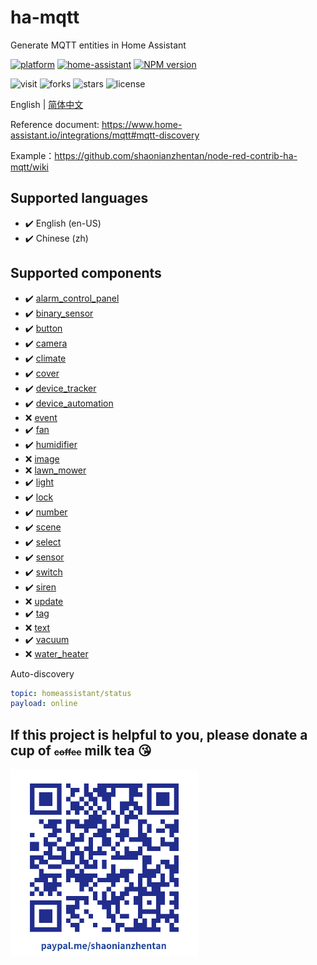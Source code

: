 # ha-mqtt
Generate MQTT entities in Home Assistant

[![platform](https://img.shields.io/badge/platform-Node--RED-red)](https://flows.nodered.org/node/node-red-contrib-ha-mqtt)
[![home-assistant](https://img.shields.io/badge/Home-Assistant-%23049cdb)](https://www.home-assistant.io/)
[![NPM version](https://img.shields.io/npm/v/node-red-contrib-ha-mqtt.svg?style=flat-square)](https://www.npmjs.com/package/node-red-contrib-ha-mqtt)

![visit](https://visitor-badge.laobi.icu/badge?page_id=shaonianzhentan.node-red-contrib-ha-mqtt&left_text=visit)
![forks](https://img.shields.io/github/forks/shaonianzhentan/node-red-contrib-ha-mqtt)
![stars](https://img.shields.io/github/stars/shaonianzhentan/node-red-contrib-ha-mqtt)
![license](https://img.shields.io/github/license/shaonianzhentan/node-red-contrib-ha-mqtt)

English | [简体中文](README.zh.md)

Reference document: https://www.home-assistant.io/integrations/mqtt#mqtt-discovery

Example：https://github.com/shaonianzhentan/node-red-contrib-ha-mqtt/wiki

## Supported languages
- ✔️ English (en-US)
- ✔️ Chinese (zh)
## Supported components
- ✔️  [alarm_control_panel](https://www.home-assistant.io/integrations/alarm_control_panel.mqtt/)
- ✔️  [binary_sensor](https://www.home-assistant.io/integrations/binary_sensor.mqtt/)
- ✔️  [button](https://www.home-assistant.io/integrations/button.mqtt/)
- ✔️  [camera](https://www.home-assistant.io/integrations/camera.mqtt/)
- ✔️  [climate](https://www.home-assistant.io/integrations/climate.mqtt/)
- ✔️  [cover](https://www.home-assistant.io/integrations/cover.mqtt/)
- ✔️  [device_tracker](https://www.home-assistant.io/integrations/device_tracker.mqtt/)
- ✔️  [device_automation](https://www.home-assistant.io/integrations/device_trigger.mqtt/)
- ❌  [event](https://www.home-assistant.io/integrations/event.mqtt/)
- ✔️  [fan](https://www.home-assistant.io/integrations/fan.mqtt/)
- ✔️  [humidifier](https://www.home-assistant.io/integrations/humidifier.mqtt/)
- ❌  [image](https://www.home-assistant.io/integrations/image.mqtt/)
- ❌  [lawn_mower](https://www.home-assistant.io/integrations/lawn_mower.mqtt/)
- ✔️  [light](https://www.home-assistant.io/integrations/light.mqtt/)
- ✔️  [lock](https://www.home-assistant.io/integrations/lock.mqtt/)
- ✔️  [number](https://www.home-assistant.io/integrations/number.mqtt/)
- ✔️  [scene](https://www.home-assistant.io/integrations/scene.mqtt/)
- ✔️  [select](https://www.home-assistant.io/integrations/select.mqtt/)
- ✔️  [sensor](https://www.home-assistant.io/integrations/sensor.mqtt/)
- ✔️  [switch](https://www.home-assistant.io/integrations/switch.mqtt/)
- ✔️  [siren](https://www.home-assistant.io/integrations/siren.mqtt/)
- ❌  [update](https://www.home-assistant.io/integrations/update.mqtt/)
- ✔️  [tag](https://www.home-assistant.io/integrations/tag.mqtt/)
- ❌  [text](https://www.home-assistant.io/integrations/text.mqtt/)
- ✔️  [vacuum](https://www.home-assistant.io/integrations/vacuum.mqtt/)
- ❌  [water_heater](https://www.home-assistant.io/integrations/water_heater.mqtt/)

Auto-discovery
```yaml
topic: homeassistant/status
payload: online
```

## If this project is helpful to you, please donate a cup of <del style="font-size: 14px;">coffee</del> milk tea 😘

<a href="https://paypal.me/shaonianzhentan"><img src="https://raw.githubusercontent.com/shaonianzhentan/image/main/picture/paypal.me.png" height="300" alt="https://paypal.me/shaonianzhentan" title="https://paypal.me/shaonianzhentan"></a>